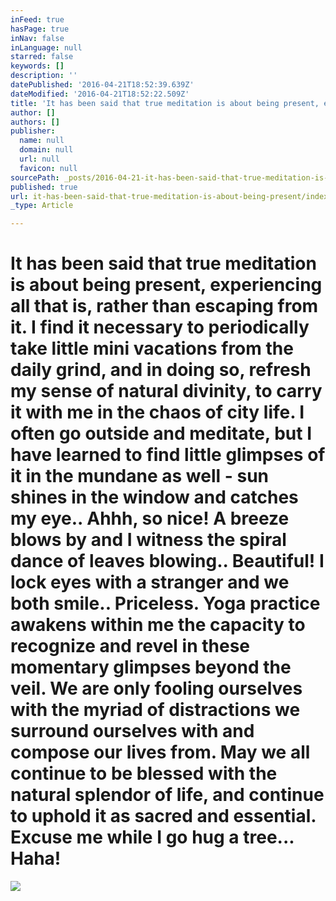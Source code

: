 ```yaml
---
inFeed: true
hasPage: true
inNav: false
inLanguage: null
starred: false
keywords: []
description: ''
datePublished: '2016-04-21T18:52:39.639Z'
dateModified: '2016-04-21T18:52:22.509Z'
title: 'It has been said that true meditation is about being present, experiencing all that is, rather than escaping from it. I find it necessary to periodically take little mini vacations from the daily grind, and in doing so, refresh my sense of natural divinity, to carry it with me in the chaos of city life. I often go outside and meditate, but I have learned to find little glimpses of it in the mundane as well - sun shines in the window and catches my eye.. Ahhh, so nice! A breeze blows by and I witness the spiral dance of leaves blowing.. Beautiful! I lock eyes with a stranger and we both smile.. Priceless. Yoga practice awakens within me the capacity to recognize and revel in these momentary glimpses beyond the veil. We are only fooling ourselves with the myriad of distractions we surround ourselves with and compose our lives from. May we all continue to be blessed with the natural splendor of life, and continue to uphold it as sacred and essential. Excuse me while I go hug a tree... Haha!'
author: []
authors: []
publisher:
  name: null
  domain: null
  url: null
  favicon: null
sourcePath: _posts/2016-04-21-it-has-been-said-that-true-meditation-is-about-being-present.md
published: true
url: it-has-been-said-that-true-meditation-is-about-being-present/index.html
_type: Article

---
```

# It has been said that true meditation is about being present, experiencing all that is, rather than escaping from it. I find it necessary to periodically take little mini vacations from the daily grind, and in doing so, refresh my sense of natural divinity, to carry it with me in the chaos of city life. I often go outside and meditate, but I have learned to find little glimpses of it in the mundane as well - sun shines in the window and catches my eye.. Ahhh, so nice! A breeze blows by and I witness the spiral dance of leaves blowing.. Beautiful! I lock eyes with a stranger and we both smile.. Priceless. Yoga practice awakens within me the capacity to recognize and revel in these momentary glimpses beyond the veil. We are only fooling ourselves with the myriad of distractions we surround ourselves with and compose our lives from. May we all continue to be blessed with the natural splendor of life, and continue to uphold it as sacred and essential. Excuse me while I go hug a tree... Haha!
![](https://the-grid-user-content.s3-us-west-2.amazonaws.com/359261c6-c7dc-4c68-b493-b11d88dd846b.jpg)